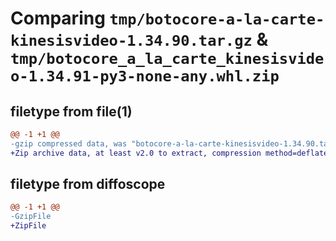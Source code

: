 # Comparing `tmp/botocore-a-la-carte-kinesisvideo-1.34.90.tar.gz` & `tmp/botocore_a_la_carte_kinesisvideo-1.34.91-py3-none-any.whl.zip`

## filetype from file(1)

```diff
@@ -1 +1 @@
-gzip compressed data, was "botocore-a-la-carte-kinesisvideo-1.34.90.tar", last modified: Wed Apr 24 01:02:16 2024, max compression
+Zip archive data, at least v2.0 to extract, compression method=deflate
```

## filetype from diffoscope

```diff
@@ -1 +1 @@
-GzipFile
+ZipFile
```

